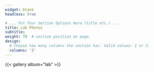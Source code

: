 ```yaml
---
widget: blank
headless: true

# ... Put Your Section Options Here (title etc.) ...
title: Lab Photos
subtitle:
weight: 70  # section position on page
design:
  # Choose how many columns the section has. Valid values: 1 or 2.
  columns: '2'
---
```

{{< gallery album="lab" >}}
